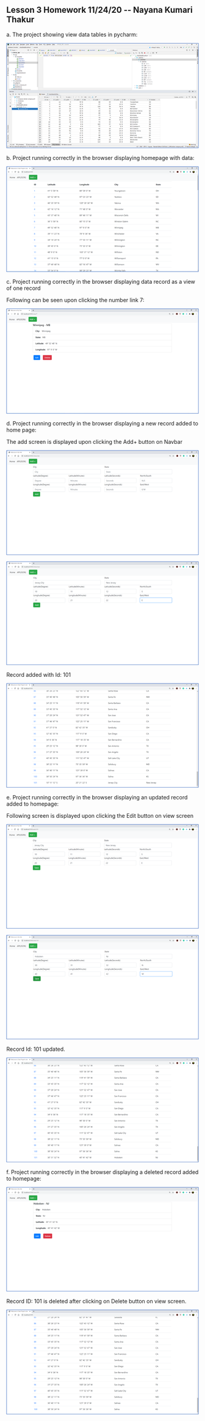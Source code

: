 ## Lesson 3 Homework 11/24/20 -- Nayana Kumari Thakur

a.  The project showing view data tables in pycharm:

![](screenshots/image1.png)

b.  Project running correctly in the browser displaying 
    homepage with data:

![](screenshots/image2.png)

c.  Project running correctly in the browser displaying 
    data record as a view of one record

Following can be seen upon clicking the number link 7:

![](screenshots/image3.png)

d.  Project running correctly in the browser displaying a new
    record added to home page:

The add screen is displayed upon clicking the Add+ button on Navbar

![](screenshots/image4.png)

![](screenshots/image5.png)

Record added with Id: 101

![](screenshots/image6.png)

e. Project running correctly in the browser displaying an
updated record added to homepage:

Following screen is displayed upon clicking the Edit button on view
screen

![](screenshots/image7.png)

![](screenshots/image8.png)

Record Id: 101 updated.

![](screenshots/image9.png)

f. Project running correctly in the browser displaying a
deleted record added to homepage:

![](screenshots/image10.png)

Record ID: 101 is deleted after clicking on Delete button on view
screen.

![](screenshots/image11.png)
